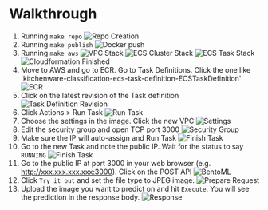 # Walkthrough

1. Running `make repo`
    ![Repo Creation](./assets/images/make-aws-1.PNG)
2. Running `make publish`
    ![Docker push](./assets/images/make-aws-2.PNG)
3. Running `make aws`
    ![VPC Stack](./assets/images/cloudformation-1.PNG)
    ![ECS Cluster Stack](./assets/images/cloudformation-2.PNG)
    ![ECS Task Stack](./assets/images/cloudformation-3.PNG)
    ![Cloudformation Finished](./assets/images/cloudformation-4.PNG)
4. Move to AWS and go to ECR. Go to Task Definitions. Click the one like 'kitchenware-classification-ecs-task-definition-ECSTaskDefinition'
    ![ECR](./assets/images/task-definition-1.png)
5. Click on the latest revision of the Task definition
    ![Task Definition Revision](./assets/images/task-definition-2.png)
6. Click Actions > Run Task
    ![Run Task](./assets/images/task-definition-3.png)
7. Choose the settings in the image. Click the new VPC
    ![Settings](./assets/images/task-definition-4.png)
8. Edit the security group and open TCP port 3000
    ![Security Group](./assets/images/task-definition-5.png)
9. Make sure the IP will auto-assign and Run Task
    ![Finish Task](./assets/images/task-definition-6.png)
10. Go to the new Task and note the public IP. Wait for the status to say `RUNNING`
    ![Finish Task](./assets/images/task-definition-7.png)
11. Go to the public IP at port 3000 in your web browser (e.g. http://xxx.xxx.xxx.xxx:3000). Click on the POST API
    ![BentoML](./assets/images/task-definition-8.png)
12. Click `Try it out` and set the file type to JPEG image.
    ![Prepare Request](./assets/images/task-definition-9.png)
13. Upload the image you want to predict on and hit `Execute`. You will see the prediction in the response body.
    ![Response](./assets/images/task-definition-10.png)